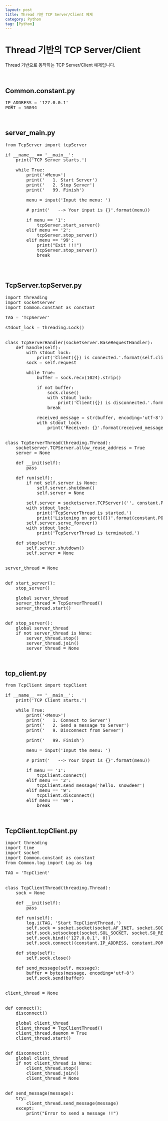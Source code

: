 ```yaml
---
layout: post
title: Thread 기반 TCP Server/Client 예제
category: Python
tag: [Python]
---
```

# Thread 기반의 TCP Server/Client

Thread 기반으로 동작하는 TCP Server/Client 예제입니다.

<br>

## Common.constant.py

<pre class="prettyprint">
IP_ADDRESS = '127.0.0.1'
PORT = 10034
</pre>

<br>

## server_main.py

<pre class="prettyprint">
from TcpServer import tcpServer

if __name__ == '__main__':
    print('TCP Server starts.')

    while True:
        print('&lt;Menu&gt;')
        print('   1. Start Server')
        print('   2. Stop Server')
        print('   99. Finish')

        menu = input('Input the menu: ')

        # print('   --> Your input is {}'.format(menu))

        if menu == '1':
            tcpServer.start_server()
        elif menu == '2':
            tcpServer.stop_server()
        elif menu == '99':
            print("Exit !!!")
            tcpServer.stop_server()
            break

</pre>

<br>

## TcpServer.tcpServer.py

<pre class="prettyprint">
import threading
import socketserver
import Common.constant as constant

TAG = 'TcpServer'

stdout_lock = threading.Lock()


class TcpServerHandler(socketserver.BaseRequestHandler):
    def handle(self):
        with stdout_lock:
            print('Client({}) is connected.'.format(self.client_address[0]))
        sock = self.request

        while True:
            buffer = sock.recv(1024).strip()

            if not buffer:
                sock.close()
                with stdout_lock:
                    print('Client({}) is disconnected.'.format(self.client_address[0]))
                break

            received_message = str(buffer, encoding='utf-8')
            with stdout_lock:
                print('Received: {}'.format(received_message))


class TcpServerThread(threading.Thread):
    socketserver.TCPServer.allow_reuse_address = True
    server = None

    def __init(self):
        pass

    def run(self):
        if not self.server is None:
            self.server.shutdown()
            self.server = None

        self.server = socketserver.TCPServer(('', constant.PORT), TcpServerHandler)
        with stdout_lock:
            print('TcpServerThread is started.')
            print('Listening on port({})'.format(constant.PORT))
        self.server.serve_forever()
        with stdout_lock:
            print('TcpServerThread is terminated.')

    def stop(self):
        self.server.shutdown()
        self.server = None


server_thread = None


def start_server():
    stop_server()

    global server_thread
    server_thread = TcpServerThread()
    server_thread.start()


def stop_server():
    global server_thread
    if not server_thread is None:
        server_thread.stop()
        server_thread.join()
        server_thread = None
</pre>

<br>

## tcp_client.py

<pre class="prettyprint">
from TcpClient import tcpClient

if __name__ == '__main__':
    print('TCP Client starts.')

    while True:
        print('&lt;Menu&gt;')
        print('   1. Connect to Server')
        print('   2. Send a message to Server')
        print('   9. Disconnect from Server')

        print('   99. Finish')

        menu = input('Input the menu: ')

        # print('   --> Your input is {}'.format(menu))

        if menu == '1':
            tcpClient.connect()
        elif menu == '2':
            tcpClient.send_message('hello. snowdeer')
        elif menu == '9':
            tcpClient.disconnect()
        elif menu == '99':
            break
</pre>

<br>

## TcpClient.tcpClient.py

<pre class="prettyprint">
import threading
import time
import socket
import Common.constant as constant
from Common.log import Log as log

TAG = 'TcpClient'


class TcpClientThread(threading.Thread):
    sock = None

    def __init(self):
        pass

    def run(self):
        log.i(TAG, 'Start TcpClientThread.')
        self.sock = socket.socket(socket.AF_INET, socket.SOCK_STREAM)
        self.sock.setsockopt(socket.SOL_SOCKET, socket.SO_REUSEADDR, 1)
        self.sock.bind(('127.0.0.1', 0))
        self.sock.connect((constant.IP_ADDRESS, constant.PORT))

    def stop(self):
        self.sock.close()

    def send_message(self, message):
        buffer = bytes(message, encoding='utf-8')
        self.sock.send(buffer)


client_thread = None


def connect():
    disconnect()

    global client_thread
    client_thread = TcpClientThread()
    client_thread.daemon = True
    client_thread.start()


def disconnect():
    global client_thread
    if not client_thread is None:
        client_thread.stop()
        client_thread.join()
        client_thread = None


def send_message(message):
    try:
        client_thread.send_message(message)
    except:
        print("Error to send a message !!")
</pre>